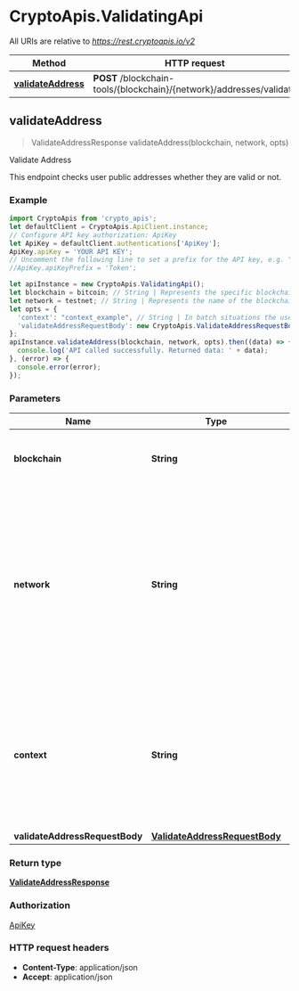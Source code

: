 # CryptoApis.ValidatingApi

All URIs are relative to *https://rest.cryptoapis.io/v2*

Method | HTTP request | Description
------------- | ------------- | -------------
[**validateAddress**](ValidatingApi.md#validateAddress) | **POST** /blockchain-tools/{blockchain}/{network}/addresses/validate | Validate Address



## validateAddress

> ValidateAddressResponse validateAddress(blockchain, network, opts)

Validate Address

This endpoint checks user public addresses whether they are valid or not.

### Example

```javascript
import CryptoApis from 'crypto_apis';
let defaultClient = CryptoApis.ApiClient.instance;
// Configure API key authorization: ApiKey
let ApiKey = defaultClient.authentications['ApiKey'];
ApiKey.apiKey = 'YOUR API KEY';
// Uncomment the following line to set a prefix for the API key, e.g. "Token" (defaults to null)
//ApiKey.apiKeyPrefix = 'Token';

let apiInstance = new CryptoApis.ValidatingApi();
let blockchain = bitcoin; // String | Represents the specific blockchain protocol name, e.g. Ethereum, Bitcoin, etc.
let network = testnet; // String | Represents the name of the blockchain network used; blockchain networks are usually identical as technology and software, but they differ in data, e.g. - \"mainnet\" is the live network with actual data while networks like \"testnet\", \"ropsten\", \"rinkeby\" are test networks.
let opts = {
  'context': "context_example", // String | In batch situations the user can use the context to correlate responses with requests. This property is present regardless of whether the response was successful or returned as an error. `context` is specified by the user.
  'validateAddressRequestBody': new CryptoApis.ValidateAddressRequestBody() // ValidateAddressRequestBody | 
};
apiInstance.validateAddress(blockchain, network, opts).then((data) => {
  console.log('API called successfully. Returned data: ' + data);
}, (error) => {
  console.error(error);
});

```

### Parameters


Name | Type | Description  | Notes
------------- | ------------- | ------------- | -------------
 **blockchain** | **String**| Represents the specific blockchain protocol name, e.g. Ethereum, Bitcoin, etc. | 
 **network** | **String**| Represents the name of the blockchain network used; blockchain networks are usually identical as technology and software, but they differ in data, e.g. - \&quot;mainnet\&quot; is the live network with actual data while networks like \&quot;testnet\&quot;, \&quot;ropsten\&quot;, \&quot;rinkeby\&quot; are test networks. | 
 **context** | **String**| In batch situations the user can use the context to correlate responses with requests. This property is present regardless of whether the response was successful or returned as an error. &#x60;context&#x60; is specified by the user. | [optional] 
 **validateAddressRequestBody** | [**ValidateAddressRequestBody**](ValidateAddressRequestBody.md)|  | [optional] 

### Return type

[**ValidateAddressResponse**](ValidateAddressResponse.md)

### Authorization

[ApiKey](../README.md#ApiKey)

### HTTP request headers

- **Content-Type**: application/json
- **Accept**: application/json

